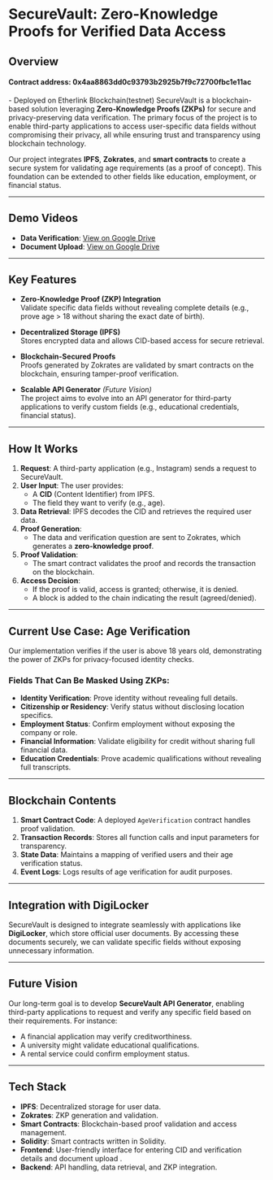 # SecureVault: Zero-Knowledge Proofs for Verified Data Access


## Overview
#### Contract address: 0x4aa8863dd0c93793b2925b7f9c72700fbc1e11ac
\- Deployed on Etherlink Blockchain(testnet)
SecureVault is a blockchain-based solution leveraging **Zero-Knowledge Proofs (ZKPs)** for secure and privacy-preserving data verification. The primary focus of the project is to enable third-party applications to access user-specific data fields without compromising their privacy, all while ensuring trust and transparency using blockchain technology.

Our project integrates **IPFS**, **Zokrates**, and **smart contracts** to create a secure system for validating age requirements (as a proof of concept). This foundation can be extended to other fields like education, employment, or financial status.

---
## Demo Videos

- **Data Verification**: [View on Google Drive](https://drive.google.com/drive/folders/1Q4yLtJnJHk_VBONQqyiqAl56xWQqctKj?usp=sharing)
- **Document Upload**: [View on Google Drive](https://drive.google.com/file/d/1QmkNkeKfdkraaHU1BjChahaaBZjJmVy-/view?usp=sharing)
---

## Key Features

- **Zero-Knowledge Proof (ZKP) Integration**  
  Validate specific data fields without revealing complete details (e.g., prove age > 18 without sharing the exact date of birth).

- **Decentralized Storage (IPFS)**  
  Stores encrypted data and allows CID-based access for secure retrieval.

- **Blockchain-Secured Proofs**  
  Proofs generated by Zokrates are validated by smart contracts on the blockchain, ensuring tamper-proof verification.

- **Scalable API Generator** *(Future Vision)*  
  The project aims to evolve into an API generator for third-party applications to verify custom fields (e.g., educational credentials, financial status).

---

## How It Works

1. **Request**: A third-party application (e.g., Instagram) sends a request to SecureVault.  
2. **User Input**: The user provides:
   - A **CID** (Content Identifier) from IPFS.
   - The field they want to verify (e.g., age).  
3. **Data Retrieval**: IPFS decodes the CID and retrieves the required user data.  
4. **Proof Generation**:  
   - The data and verification question are sent to Zokrates, which generates a **zero-knowledge proof**.  
5. **Proof Validation**:  
   - The smart contract validates the proof and records the transaction on the blockchain.  
6. **Access Decision**:  
   - If the proof is valid, access is granted; otherwise, it is denied.  
   - A block is added to the chain indicating the result (agreed/denied).

---

## Current Use Case: Age Verification

Our implementation verifies if the user is above 18 years old, demonstrating the power of ZKPs for privacy-focused identity checks.  

### Fields That Can Be Masked Using ZKPs:
- **Identity Verification**: Prove identity without revealing full details.
- **Citizenship or Residency**: Verify status without disclosing location specifics.
- **Employment Status**: Confirm employment without exposing the company or role.
- **Financial Information**: Validate eligibility for credit without sharing full financial data.
- **Education Credentials**: Prove academic qualifications without revealing full transcripts.

---

## Blockchain Contents

1. **Smart Contract Code**: A deployed `AgeVerification` contract handles proof validation.  
2. **Transaction Records**: Stores all function calls and input parameters for transparency.  
3. **State Data**: Maintains a mapping of verified users and their age verification status.  
4. **Event Logs**: Logs results of age verification for audit purposes.

---

## Integration with DigiLocker

SecureVault is designed to integrate seamlessly with applications like **DigiLocker**, which store official user documents. By accessing these documents securely, we can validate specific fields without exposing unnecessary information.

---

## Future Vision

Our long-term goal is to develop **SecureVault API Generator**, enabling third-party applications to request and verify any specific field based on their requirements. For instance:
- A financial application may verify creditworthiness.  
- A university might validate educational qualifications.  
- A rental service could confirm employment status.

---

## Tech Stack

- **IPFS**: Decentralized storage for user data.  
- **Zokrates**: ZKP generation and validation.  
- **Smart Contracts**: Blockchain-based proof validation and access management.
- **Solidity**: Smart contracts written in Solidity.
- **Frontend**: User-friendly interface for entering CID and verification details and document upload .
- **Backend**: API handling, data retrieval, and ZKP integration.

